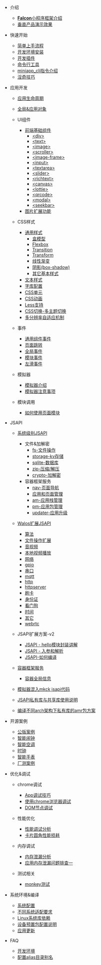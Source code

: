 <!-- docs/_sidebar.md -->



- 介绍
  - [**Falcon**小程序框架介绍](index)
  - [垂直产品演示效果](show)
  
- 快速开始

  - [简单上手流程](quick/simple)
  - [开发环境安装](quick/env)
  - [开发插件](quick/vscode)
  - [命令行工具](quick/commandline)
  - [miniapp_cli指令介绍](quick/cli)
  - [淫奇技巧](quick/specialskills)
  
- 应用开发

  - [应用生命周期](app/life)
  - [全局&应用对象](app/global)
  - UI组件

    - [前端基础组件](app/ui/base)
      - [\<div>](app/ui/div)
      - [\<text>](app/ui/text)
      - [\<image>](app/ui/image)
      - [\<scroller>](app/ui/scroller)
      - [\<image-frame>](app/ui/image-frame)
      - [\<input>](app/ui/input)
      - [\<textarea>](app/ui/textarea)
      - [\<slider>](app/ui/slider)
      - [\<richtext>](app/ui/richtext)
      - [\<canvas>](app/ui/canvas)
      - [\<lottie>](app/ui/lottie)
      - [\<qrcode>](app/ui/qrcode)
      - [\<modal>](app/ui/modal)
      - [\<seekbar>](app/ui/seekbar)
    - [图片扩展功能](app/pic)
  - CSS样式
    - [通用样式](app/css/common/common)
      - [盒模型](app/css/common/box)
      - [Flexbox](app/css/common/flex) 
      - [Transition](app/css/common/transition)
      - [Transform](app/css/common/transform)
      - [线性渐变](app/css/common/line_grad)
      - [阴影(box-shadow)](app/css/common/shadow)
      - [其它基本样式](app/css/common/other)
    - [文本样式](app/css/text)
    - [字库配置](app/css/font)
    - [CSS单元](app/css/css-base)
    - [CSS动画](app/css/css-animation)
    - [Less支持](app/css/less)
    - [CSS切换-多主题切换](app/css/theme)
    - [多分辨率自适应机制](app/css/css-screen)
  - 事件
    - [通用组件事件](app/event/common)
    - [页面跳转](app/event/jump)
    - [全局事件](app/event/global)
    - [模块事件](app/event/model)
    - [左滑事件](app/event/touch)
  - 模拟器
    - [模拟器介绍](app/simulator/intro)
    - [模拟器注意事项](app/simulator/attention)
  - 模块调用
    - [如何使用页面模块](app/modelUse/use)

- JSAPI

  - [系统级别JSAPI](jsapi/system/system)

    - 文件&加解密
      - [fs-文件操作](jsapi/system/file_crypto/fs)
      - [storage-kv存储](jsapi/system/file_crypto/storage-kv)
      - [sqlite-数据库](jsapi/system/file_crypto/sqlite)
      - [zip-压缩/解压](jsapi/system/file_crypto/zip)
      - [crypto-加解密](jsapi/system/file_crypto/crypto)
    - 容器框架服务
      - [nav-页面导航](jsapi/system/falcon/nav)
      - [应用和页面管理](jsapi/system/falcon/pages)
      - [am-应用栈管理](jsapi/system/falcon/am)
      - [pm-应用包管理](jsapi/system/falcon/pm)
      - [updater-应用升级](jsapi/system/falcon/updater)

  - [Walos扩展JSAPI](jsapi/bashi/bashi)

    - [算法](jsapi/bashi/algm)
    - [文件操作扩展](jsapi/bashi/file)
    - [音视频](jsapi/bashi/mpp)
    - [本地视频播放](jsapi/bashi/mplayer)
    - [网络](jsapi/bashi/nm)
    - [gpio](jsapi/bashi/gpio)
    - [串口](jsapi/bashi/uart)
    - [mqtt](jsapi/bashi/mqtt)
    - [http](jsapi/bashi/http)
    - [httpserver](jsapi/bashi/httpserver)
    - [刷卡](jsapi/bashi/nfc)
    - [身份证](jsapi/bashi/pid)
    - [看门狗](jsapi/bashi/wdt)
    - [时间](jsapi/bashi/time)
    - [其它](jsapi/bashi/misc)
    - [webrtc](jsapi/bashi/webrtc)

  - JSAPI扩展方案-v2

    - [JSAPI - hello模块封装讲解](jsapi/ext/hello)
    - [JSAPI - 入参和解析](jsapi/ext/params)
    - [JSAPI-如何编译](jsapi/ext/compile)

  - [容器框架服务](jsapi/env/main)

    - [容器全局信息](jsapi/env/global)

  - [模拟器混入mkck jsapi代码](jsapi/mock_jsapi)

  - [JSAPI私有库与共享库使用说明](jsapi/jsapi_use_mode)

  - [编译不同arch架构下私有库的amr包方案](jsapi/arch)

     

- 开源案例
  - [公版案例](opensource/case1)
  - [智能闹钟](opensource/case2)
  - [智能空调](opensource/case3)
  - [时钟](opensource/case4)
  - [智能手表](opensource/case5)
  - [厂测案例](opensource/case6)
- 优化&调试

  - chrome调试
    - [App调试技巧](debug/chrome/app)
    - [使用chrome浏览器调试](debug/chrome/chrome)
    - [DOM节点调试](debug/chrome/dom)

  - 性能优化
    - [性能调试分析](debug/performance/analysis)
    - [卡片圆角性能损耗](debug/performance/loss)

  - 内存调试
    - [内存泄漏分析](debug/memory/leak)
    - [应用内存泄漏问题排查一](debug/memory/leak_screen)

  - 测试相关
    - [monkey测试](debug/test/monkey)

- 系统环境&编译
  - [系统配置](system_env_compile/sys_conf)
  - [不同系统适配要求](system_env_compile/ui_fit)
  - [Linux系统库依赖](system_env_compile/linux)
  - [设备预置包配置说明](system_env_compile/preset)
  - [应用更新](system_env_compile/update)
- FAQ
  - [开发环境](faq/env)
  - [配置alias目录别名](faq/alias)

